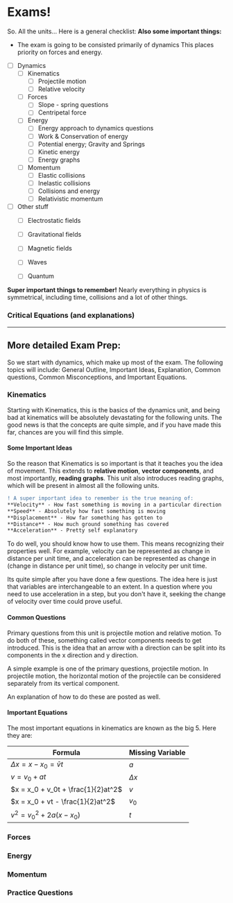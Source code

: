 # Exams!

So. All the units... Here is a general checklist:
**Also some important things:**
- The exam is going to be consisted primarily of dynamics
  This places priority on forces and energy.
* [ ] Dynamics
  * [ ] Kinematics
    * [ ] Projectile motion
    * [ ] Relative velocity
  * [ ] Forces
    * [ ] Slope - spring questions
    * [ ] Centripetal force
  * [ ] Energy
    * [ ] Energy approach to dynamics questions
    * [ ] Work & Conservation of energy
    * [ ] Potential energy; Gravity and Springs
    * [ ] Kinetic energy
    * [ ] Energy graphs
  * [ ] Momentum
    * [ ] Elastic collisions
    * [ ] Inelastic collisions
    * [ ] Collisions and energy
    * [ ] Relativistic momentum
* [ ] Other stuff
  * [ ] Electrostatic fields
  * [ ] Gravitational fields
  * [ ] Magnetic fields
  * [ ] Waves
  * [ ] Quantum


**Super important things to remember!**
Nearly everything in physics is symmetrical, including time, collisions and a lot of other things. 


### Critical Equations (and explanations)

---

## More detailed Exam Prep:
So we start with dynamics, which make up most of the exam.
The following topics will include: General Outline, Important Ideas, Explanation, Common questions, Common Misconceptions, and Important Equations.

### Kinematics

Starting with Kinematics, this is the basics of the dynamics unit, and being bad at kinematics will be absolutely devastating for the following units. The good news is that the concepts are quite simple, and if you have made this far, chances are you will find this simple.




#### Some Important Ideas

So the reason that Kinematics is so important is that it teaches you the idea of movement.
This extends to **relative motion**, **vector components**, and most importantly, **reading graphs**.
This unit also introduces reading graphs, which will be present in almost all the following units.
```diff
! A super important idea to remember is the true meaning of:
**Velocity** - How fast something is moving in a particular direction
**Speed** - Absolutely how fast something is moving
**Displacement** - How far something has gotten to
**Distance** - How much ground something has covered
**Acceleration** - Pretty self explanatory
```
To do well, you should know how to use them. This means recognizing their properties well. For example, velocity can be represented as change in distance per unit time, and acceleration can be represented as change in (change in distance per unit time), so change in velocity per unit time.

Its quite simple after you have done a few questions. The idea here is just that variables are interchangeable to an extent. In a question where you need to use acceleration in a step, but you don't have it, seeking the change of velocity over time could prove useful.

#### Common Questions
Primary questions from this unit is projectile motion and relative motion.
To do both of these, something called vector components needs to get introduced. This is the idea that an arrow with a direction can be split into its components in the x direction and y direction.

A simple example is one of the primary questions, projectile motion. In projectile motion, the horizontal motion of the projectile can be considered separately from its vertical component.

An explanation of how to do these are posted as well.

#### Important Equations

The most important equations in kinematics are known as the big 5. 
Here they are:

| Formula                              | Missing Variable |
|--------------------------------------|------------------|
| $\Delta{x} = x - x_0 = \bar{v}t$     | $a$              |
| $v = v_0 + at$                        | $\Delta{x}$      |
| $x = x_0 + v_0t + \frac{1}{2}at^2$   | $v$              |
| $x = x_0 + vt - \frac{1}{2}at^2$     | $v_0$            |
| $v^2 = v_0^2 + 2a(x - x_0)$          | $t$              |







### Forces

### Energy

### Momentum



### Practice Questions